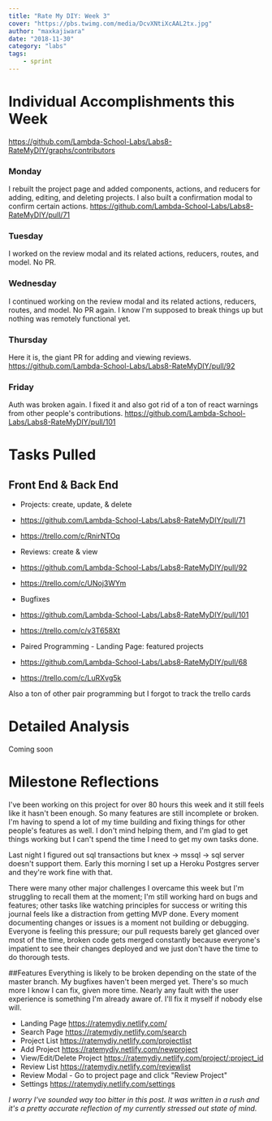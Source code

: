 ```yaml
---
title: "Rate My DIY: Week 3"
cover: "https://pbs.twimg.com/media/DcvXNtiXcAAL2tx.jpg"
author: "maxkajiwara"
date: "2018-11-30"
category: "labs"
tags:
    - sprint
---
```

# Individual Accomplishments this Week

https://github.com/Lambda-School-Labs/Labs8-RateMyDIY/graphs/contributors

### Monday
I rebuilt the project page and added components, actions, and reducers for adding, editing, and deleting projects. I also built a confirmation modal to confirm certain actions.
https://github.com/Lambda-School-Labs/Labs8-RateMyDIY/pull/71

### Tuesday
I worked on the review modal and its related actions, reducers, routes, and model.
No PR.

### Wednesday
I continued working on the review modal and its related actions, reducers, routes, and model.
No PR again. I know I'm supposed to break things up but nothing was remotely functional yet.

### Thursday
Here it is, the giant PR for adding and viewing reviews.
https://github.com/Lambda-School-Labs/Labs8-RateMyDIY/pull/92

### Friday
Auth was broken again. I fixed it and also got rid of a ton of react warnings from other people's contributions.
https://github.com/Lambda-School-Labs/Labs8-RateMyDIY/pull/101

# Tasks Pulled

## Front End & Back End
- Projects: create, update, & delete
 - https://github.com/Lambda-School-Labs/Labs8-RateMyDIY/pull/71
 - https://trello.com/c/RnirNTOq


- Reviews: create & view
 - https://github.com/Lambda-School-Labs/Labs8-RateMyDIY/pull/92
 - https://trello.com/c/UNoj3WYm


- Bugfixes
 - https://github.com/Lambda-School-Labs/Labs8-RateMyDIY/pull/101
 - https://trello.com/c/v3T658Xt


- Paired Programming - Landing Page: featured projects
 - https://github.com/Lambda-School-Labs/Labs8-RateMyDIY/pull/68
 - https://trello.com/c/LuRXvg5k

Also a ton of other pair programming but I forgot to track the trello cards

# Detailed Analysis
Coming soon

# Milestone Reflections
I've been working on this project for over 80 hours this week and it still feels like it hasn't been enough. So many features are still incomplete or broken. I'm having to spend a lot of my time building and fixing things for other people's features as well. I don't mind helping them, and I'm glad to get things working but I can't spend the time I need to get my own tasks done.

Last night I figured out sql transactions but knex -> mssql -> sql server doesn't support them. Early this morning I set up a Heroku Postgres server and they're work fine with that.

There were many other major challenges I overcame this week but I'm struggling to recall them at the moment; I'm still working hard on bugs and features; other tasks like watching principles for success or writing this journal feels like a distraction from getting MVP done. Every moment documenting changes or issues is a moment not building or debugging. Everyone is feeling this pressure; our pull requests barely get glanced over most of the time, broken code gets merged constantly because everyone's impatient to see their changes deployed and we just don't have the time to do thorough tests.

##Features
Everything is likely to be broken depending on the state of the master branch. My bugfixes haven't been merged yet. There's so much more I know I can fix, given more time. Nearly any fault with the user experience is something I'm already aware of. I'll fix it myself if nobody else will.

 - Landing Page https://ratemydiy.netlify.com/
 - Search Page https://ratemydiy.netlify.com/search
 - Project List https://ratemydiy.netlify.com/projectlist
 - Add Project https://ratemydiy.netlify.com/newproject
 - View/Edit/Delete Project https://ratemydiy.netlify.com/project/:project_id
 - Review List https://ratemydiy.netlify.com/reviewlist
 - Review Modal - Go to project page and click "Review Project"
 - Settings https://ratemydiy.netlify.com/settings


 *I worry I've sounded way too bitter in this post. It was written in a rush and it's a pretty accurate reflection of my currently stressed out state of mind.*